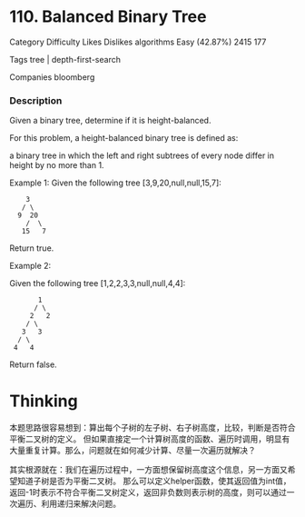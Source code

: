 # 110. Balanced Binary Tree

Category	Difficulty	Likes	Dislikes
algorithms	Easy (42.87%)	2415	177

Tags
tree | depth-first-search

Companies
bloomberg

### Description  

Given a binary tree, determine if it is height-balanced.

For this problem, a height-balanced binary tree is defined as:

a binary tree in which the left and right subtrees of every node differ in height by no more than 1.

 

Example 1:
Given the following tree [3,9,20,null,null,15,7]:
```
    3
   / \
  9  20
    /  \
   15   7
```
Return true.

Example 2:

Given the following tree [1,2,2,3,3,null,null,4,4]:
```
       1
      / \
     2   2
    / \
   3   3
  / \
 4   4
```

Return false.

# Thinking  

本题思路很容易想到：算出每个子树的左子树、右子树高度，比较，判断是否符合平衡二叉树的定义。
但如果直接定一个计算树高度的函数、遍历时调用，明显有大量重复计算。那么，问题就在如何减少计算、尽量一次遍历就解决？

其实根源就在：我们在遍历过程中，一方面想保留树高度这个信息，另一方面又希望知道子树是否为平衡二叉树。
那么可以定义helper函数，使其返回值为int值，返回-1时表示不符合平衡二叉树定义，返回非负数则表示树的高度，则可以通过一次遍历、利用递归来解决问题。